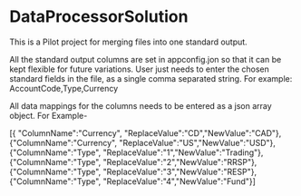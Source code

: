 # DataProcessorSolution
This is a Pilot project for merging files into one standard output.

All the standard output columns are set in appconfig.jon so that it can be kept flexible for future variations.
User just needs to enter the chosen standard fields in the file, as a single comma separated string. For example: AccountCode,Type,Currency

All data mappings for the columns needs to be entered as a json array object. For Example-

[{  "ColumnName":"Currency", "ReplaceValue":"CD","NewValue":"CAD"},{"ColumnName":"Currency", "ReplaceValue":"US","NewValue":"USD"},{"ColumnName":"Type", "ReplaceValue":"1","NewValue":"Trading"},{"ColumnName":"Type", "ReplaceValue":"2","NewValue":"RRSP"},{"ColumnName":"Type", "ReplaceValue":"3","NewValue":"RESP"},{"ColumnName":"Type", "ReplaceValue":"4","NewValue":"Fund"}]

